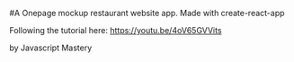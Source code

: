 #A Onepage mockup restaurant website app.
Made with create-react-app

Following the tutorial here:
https://youtu.be/4oV65GVVits

by Javascript Mastery
